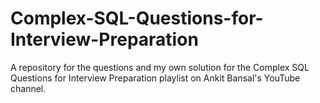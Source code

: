 # Complex-SQL-Questions-for-Interview-Preparation
A repository for the questions and my own solution for the Complex SQL Questions for Interview Preparation playlist on Ankit Bansal's YouTube channel.
